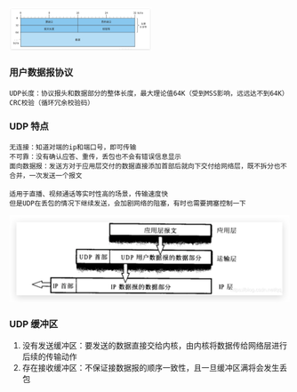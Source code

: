 <img src="udp.assets/image-20210926214136257.png" alt="image-20210926214136257" style="zoom:25%;" />

### 用户数据报协议

```shell
UDP长度：协议报头和数据部分的整体长度，最大理论值64K（受到MSS影响，远远达不到64K）
CRC校验（循环冗余校验码）
```

### UDP 特点

```shell
无连接：知道对端的ip和端口号，即可传输
不可靠：没有确认应答、重传，丢包也不会有错误信息显示
面向数据报：发送方对于应用层交付的数据直接添加首部后就向下交付给网络层，既不拆分也不合并，一次发送一个报文

适用于直播、视频通话等实时性高的场景，传输速度快
但是UDP在丢包的情况下继续发送，会加剧网络的阻塞，有时也需要拥塞控制一下
```

<img src="udp.assets/image-20210926215825956.png" alt="image-20210926215825956" style="zoom: 50%;" />

### UDP 缓冲区

1. 没有发送缓冲区：要发送的数据直接交给内核，由内核将数据传给网络层进行后续的传输动作
2. 存在接收缓冲区：不保证接数据报的顺序一致性，且一旦缓冲区满将会发生丢包